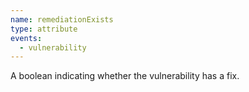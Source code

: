 ```yaml
---
name: remediationExists
type: attribute
events:
  - vulnerability
---
```


A boolean indicating whether the vulnerability has a fix.
